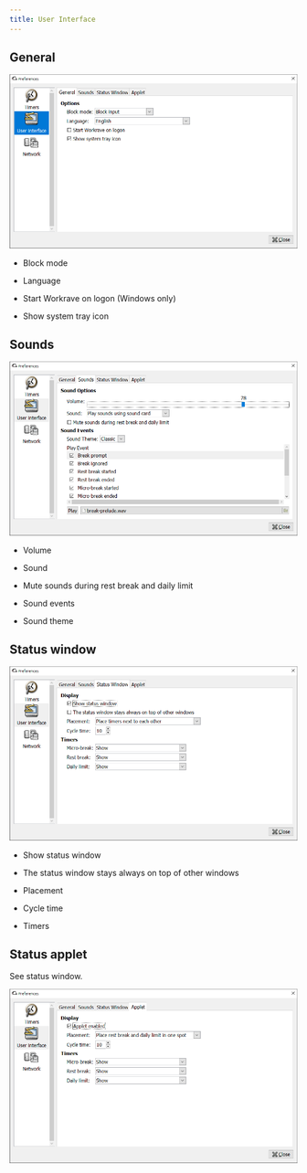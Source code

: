 ```yaml
---
title: User Interface
---
```


## General

![Preferences - UI - General](/images/screenshots/preferences-ui-general.png)

- Block mode

- Language

- Start Workrave on logon (Windows only)

- Show system tray icon

## Sounds

![Preferences - UI - Sounds](/images/screenshots/preferences-ui-sounds.png)

- Volume

- Sound

- Mute sounds during rest break and daily limit

- Sound events

- Sound theme

## Status window 

![Preferences - UI - Main Window](/images/screenshots/preferences-ui-status-window.png)

- Show status window

- The status window stays always on top of other windows

- Placement

- Cycle time

- Timers

## Status applet

See status window.

![Preferences - UI - Applet](/images/screenshots/preferences-ui-status-applet.png)

